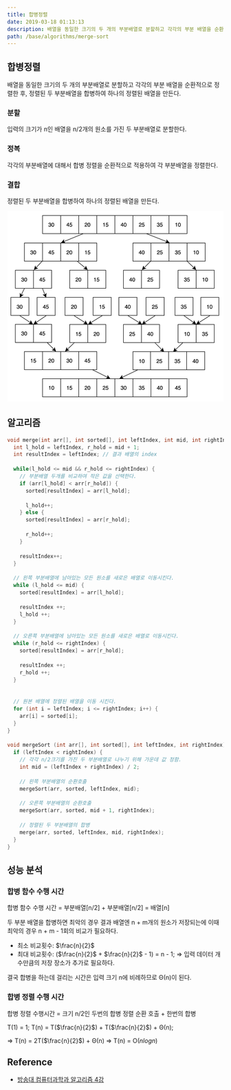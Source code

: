 ```yaml
---
title: 합병정렬
date: 2019-03-18 01:13:13
description: 배열을 동일한 크기의 두 개의 부분배열로 분할하고 각각의 부분 배열을 순환적으로 정렬한 후, 정렬된 두 부분배열을 합병하여 하나의 정렬된 배열을 만든다.
path: /base/algorithms/merge-sort
---
```


## 합병정렬

배열을 동일한 크기의 두 개의 부분배열로 분할하고 각각의 부분 배열을 순환적으로 정렬한 후, 정렬된 두 부분배열을 합병하여 하나의 정렬된 배열을 만든다.

### 분할

입력의 크기가 n인 배열을 n/2개의 원소를 가진 두 부분배열로 분할한다.

### 정복

각각의 부분배열에 대해서 합병 정렬을 순환적으로 적용하여 각 부분배열을 정렬한다.

### 결합

정렬된 두 부분배열을 합병하여 하나의 정렬된 배열을 만든다.

![합병정렬](../images/base/algorithms-merge-sort-1.png)

## 알고리즘

```c
void merge(int arr[], int sorted[], int leftIndex, int mid, int rightIndex) {
  int l_hold = leftIndex, r_hold = mid + 1;
  int resultIndex = leftIndex; // 결과 배열의 index

  while(l_hold <= mid && r_hold <= rightIndex) {
    // 부분배열 두개를 비교하여 작은 값을 선택한다.
    if (arr[l_hold] < arr[r_hold]) {
      sorted[resultIndex] = arr[l_hold];

      l_hold++;
    } else {
      sorted[resultIndex] = arr[r_hold];

      r_hold++;
    }

    resultIndex++;
  }

  // 왼쪽 부분배열에 남아있는 모든 원소를 새로은 배열로 이동시킨다.
  while (l_hold <= mid) {
    sorted[resultIndex] = arr[l_hold];

    resultIndex ++;
    l_hold ++;
  }

  // 오른쪽 부분배열에 남아있는 모든 원소를 새로은 배열로 이동시킨다.
  while (r_hold <= rightIndex) {
    sorted[resultIndex] = arr[r_hold];

    resultIndex ++;
    r_hold ++;
  }


  // 원본 배열에 정렬된 배열을 이동 시킨다.
  for (int i = leftIndex; i <= rightIndex; i++) {
    arr[i] = sorted[i];
  }
}

void mergeSort (int arr[], int sorted[], int leftIndex, int rightIndex) {
  if (leftIndex < rightIndex) {
    // 각각 n/2크기를 가진 두 부분배열로 나누기 위해 가운데 값 정함.
    int mid = (leftIndex + rightIndex) / 2;

    // 왼쪽 부분배열의 순환호출
    mergeSort(arr, sorted, leftIndex, mid);

    // 오른쪽 부분배열의 순환호출
    mergeSort(arr, sorted, mid + 1, rightIndex);

    // 정렬된 두 부분배열의 합병
    merge(arr, sorted, leftIndex, mid, rightIndex);
  }
}
```

## 성능 분석

### 합병 함수 수행 시간

합병 함수 수행 시간 = 부분배열[n/2] + 부분배열[n/2] = 배열[n]

두 부분 배열을 합병하면 최악의 경우 결과 배열엔 n + m개의 원소가 저장되는에 이때 최악의 경우 n + m - 1회의 비교가 필요하다.

- 최소 비교횟수: $\frac{n}{2}$
- 최대 비교횟수: ($\frac{n}{2}$ + $\frac{n}{2}$ - 1) = n - 1;
  => 입력 데이터 개수만큼의 저장 장소가 추가로 필요하다.

결국 합병을 하는데 걸리는 시간은 입력 크기 n에 비례하므로 Θ(n)이 된다.

### 합병 정렬 수행 시간

합병 정렬 수행시간 = 크기 n/2인 두번의 합병 정렬 순환 호출 + 한번의 합병

T(1) = 1;
T(n) = T($\frac{n}{2}$) + T($\frac{n}{2}$) + Θ(n);

=> T(n) = 2T($\frac{n}{2}$) + Θ(n)
=> T(n) = O($n log n$)

## Reference

- [방송대 컴퓨터과학과 알고리즘 4강](http://press.knou.ac.kr/goods/textBookView.do?condCmdtCode=9788920026935&condLscValue=001&condYr=&condSmst=)
